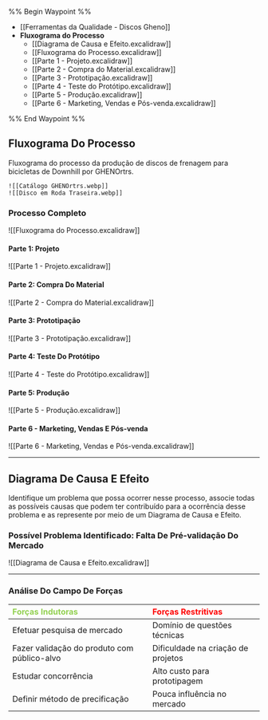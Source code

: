 %% Begin Waypoint %%
- [[Ferramentas da Qualidade - Discos Gheno]]
- **Fluxograma do Processo**
	- [[Diagrama de Causa e Efeito.excalidraw]]
	- [[Fluxograma do Processo.excalidraw]]
	- [[Parte 1 - Projeto.excalidraw]]
	- [[Parte 2 - Compra do Material.excalidraw]]
	- [[Parte 3 - Prototipação.excalidraw]]
	- [[Parte 4 - Teste do Protótipo.excalidraw]]
	- [[Parte 5 - Produção.excalidraw]]
	- [[Parte 6 - Marketing, Vendas e Pós-venda.excalidraw]]

%% End Waypoint %%

## Fluxograma Do Processo

Fluxograma do processo da produção de discos de frenagem para bicicletas de Downhill por GHENOrtrs.

```image-layout-a
![[Catálogo GHENOrtrs.webp]]
![[Disco em Roda Traseira.webp]]
```

### Processo Completo

![[Fluxograma do Processo.excalidraw]]

#### Parte 1: Projeto

![[Parte 1 - Projeto.excalidraw]]

#### Parte 2: Compra Do Material

![[Parte 2 - Compra do Material.excalidraw]]

#### Parte 3: Prototipação

![[Parte 3 - Prototipação.excalidraw]]

#### Parte 4: Teste Do Protótipo

![[Parte 4 - Teste do Protótipo.excalidraw]]

#### Parte 5: Produção

![[Parte 5 - Produção.excalidraw]]

#### Parte 6 - Marketing, Vendas E Pós-venda

![[Parte 6 - Marketing, Vendas e Pós-venda.excalidraw]]

---

## Diagrama De Causa E Efeito

Identifique um problema que possa ocorrer nesse processo, associe todas as possíveis causas que podem ter contribuído para a ocorrência desse problema e as represente por meio de um Diagrama de Causa e Efeito.

### Possível Problema Identificado: Falta De Pré-validação Do Mercado

![[Diagrama de Causa e Efeito.excalidraw]]

---

### Análise Do Campo De Forças

| <span style="color:rgb(146, 208, 80)">Forças Indutoras</span> | <span style="color:rgb(255, 0, 0)">Forças Restritivas</span> |
|:------------------------------------------------------------- |:------------------------------------------------------------ |
| Efetuar pesquisa de mercado                                   | Domínio de questões técnicas                                 |
| Fazer validação do produto com público-alvo                   | Dificuldade na criação de projetos                           |
| Estudar concorrência                                          | Alto custo para prototipagem                                 |
| Definir método de precificação                                | Pouca influência no mercado                                  |
